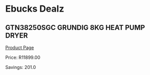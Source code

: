 
# Ebucks Dealz
## GTN38250SGC GRUNDIG 8KG HEAT PUMP DRYER
[Product Page](https://www.ebucks.com/web/shop/productSelected.do?prodId=1173217540&catId=704981826)

Price: R11899.00

Savings: 201.0


	